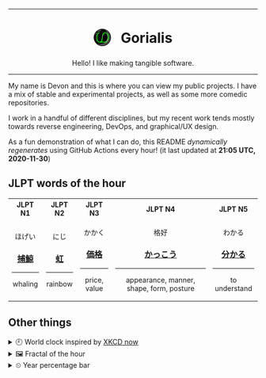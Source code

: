 ***

<h1 align="center">
<sub>
    <img src="readme/resources/avatar.png" height="36">
</sub>
&nbsp;
Gorialis
</h1>
<p align="center">
Hello! I like making tangible software.
</p>

***

My name is Devon and this is where you can view my public projects. I have a mix of stable and experimental projects, as well as some more comedic repositories.

I work in a handful of different disciplines, but my recent work tends mostly towards reverse engineering, DevOps, and graphical/UX design.

As a fun demonstration of what I can do, this README *dynamically regenerates* using GitHub Actions every hour! (it last updated at **21:05 UTC, 2020-11-30**)

<h2>JLPT words of the hour</h2>
<table>
    <tr>
        <th>JLPT N1</th>
        <th>JLPT N2</th>
        <th>JLPT N3</th>
        <th>JLPT N4</th>
        <th>JLPT N5</th>
    </tr>
    <tr>
        <td>
            <p align="center">ほげい</p>
            <h3 align="center"><b><a href="https://jisho.org/search/%E6%8D%95%E9%AF%A8">捕鯨</a></b></h3>
            <hr>
            <p align="center">whaling</p>
        </td>
        <td>
            <p align="center">にじ</p>
            <h3 align="center"><b><a href="https://jisho.org/search/%E8%99%B9">虹</a></b></h3>
            <hr>
            <p align="center">rainbow</p>
        </td>
        <td>
            <p align="center">かかく</p>
            <h3 align="center"><b><a href="https://jisho.org/search/%E4%BE%A1%E6%A0%BC">価格</a></b></h3>
            <hr>
            <p align="center">price,<wbr> value</p>
        </td>
        <td>
            <p align="center">格好</p>
            <h3 align="center"><b><a href="https://jisho.org/search/%E3%81%8B%E3%81%A3%E3%81%93%E3%81%86">かっこう</a></b></h3>
            <hr>
            <p align="center">appearance,<wbr> manner,<wbr> shape,<wbr> form,<wbr> posture</p>
        </td>
        <td>
            <p align="center">わかる</p>
            <h3 align="center"><b><a href="https://jisho.org/search/%E5%88%86%E3%81%8B%E3%82%8B">分かる</a></b></h3>
            <hr>
            <p align="center">to understand</p>
        </td>
    </tr>
</table>

<h2>Other things</h2>
<details>
<summary>🕘  World clock inspired by <a href="https://xkcd.com/now">XKCD now</a></summary>

> <img src="generated/now.png" width="512">

</details>
<details>
<summary>&#x1f5bc; Fractal of the hour</summary>

> <img src="generated/fractal.png" width="512">

</details>
<details>
<summary>&#x23f2; Year percentage bar</summary>
<pre><code>2020 [██████████████████▁▁] 91.50%</code></pre>
</details>
